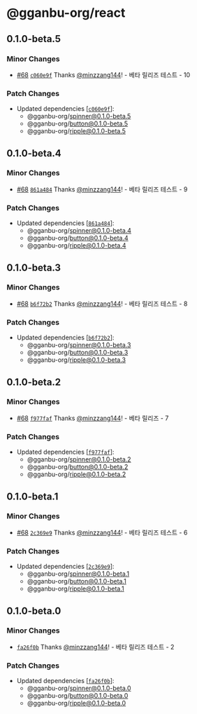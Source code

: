 # @gganbu-org/react

## 0.1.0-beta.5

### Minor Changes

- [#68](https://github.com/gganbu-org/gganbu-ui/pull/68) [`c060e9f`](https://github.com/gganbu-org/gganbu-ui/commit/c060e9f24a8d054d3ae8f519dc665d51faf5c718) Thanks [@minzzang144](https://github.com/minzzang144)! - 베타 릴리즈 테스트 - 10

### Patch Changes

- Updated dependencies [[`c060e9f`](https://github.com/gganbu-org/gganbu-ui/commit/c060e9f24a8d054d3ae8f519dc665d51faf5c718)]:
  - @gganbu-org/spinner@0.1.0-beta.5
  - @gganbu-org/button@0.1.0-beta.5
  - @gganbu-org/ripple@0.1.0-beta.5

## 0.1.0-beta.4

### Minor Changes

- [#68](https://github.com/gganbu-org/gganbu-ui/pull/68) [`861a484`](https://github.com/gganbu-org/gganbu-ui/commit/861a484de3d2ddc99afb8fad5df0aca0e8ea150e) Thanks [@minzzang144](https://github.com/minzzang144)! - 베타 릴리즈 테스트 - 9

### Patch Changes

- Updated dependencies [[`861a484`](https://github.com/gganbu-org/gganbu-ui/commit/861a484de3d2ddc99afb8fad5df0aca0e8ea150e)]:
  - @gganbu-org/spinner@0.1.0-beta.4
  - @gganbu-org/button@0.1.0-beta.4
  - @gganbu-org/ripple@0.1.0-beta.4

## 0.1.0-beta.3

### Minor Changes

- [#68](https://github.com/gganbu-org/gganbu-ui/pull/68) [`b6f72b2`](https://github.com/gganbu-org/gganbu-ui/commit/b6f72b25e7ad5823be5485c69c549bc18bfcc1d2) Thanks [@minzzang144](https://github.com/minzzang144)! - 베타 릴리즈 테스트 - 8

### Patch Changes

- Updated dependencies [[`b6f72b2`](https://github.com/gganbu-org/gganbu-ui/commit/b6f72b25e7ad5823be5485c69c549bc18bfcc1d2)]:
  - @gganbu-org/spinner@0.1.0-beta.3
  - @gganbu-org/button@0.1.0-beta.3
  - @gganbu-org/ripple@0.1.0-beta.3

## 0.1.0-beta.2

### Minor Changes

- [#68](https://github.com/gganbu-org/gganbu-ui/pull/68) [`f977faf`](https://github.com/gganbu-org/gganbu-ui/commit/f977faf20374106f1b3d59a25b19981ce9021e45) Thanks [@minzzang144](https://github.com/minzzang144)! - 베타 릴리즈 - 7

### Patch Changes

- Updated dependencies [[`f977faf`](https://github.com/gganbu-org/gganbu-ui/commit/f977faf20374106f1b3d59a25b19981ce9021e45)]:
  - @gganbu-org/spinner@0.1.0-beta.2
  - @gganbu-org/button@0.1.0-beta.2
  - @gganbu-org/ripple@0.1.0-beta.2

## 0.1.0-beta.1

### Minor Changes

- [#68](https://github.com/gganbu-org/gganbu-ui/pull/68) [`2c369e9`](https://github.com/gganbu-org/gganbu-ui/commit/2c369e90946f4d147ede055df473f0c6f3267e77) Thanks [@minzzang144](https://github.com/minzzang144)! - 베타 릴리즈 테스트 - 6

### Patch Changes

- Updated dependencies [[`2c369e9`](https://github.com/gganbu-org/gganbu-ui/commit/2c369e90946f4d147ede055df473f0c6f3267e77)]:
  - @gganbu-org/spinner@0.1.0-beta.1
  - @gganbu-org/button@0.1.0-beta.1
  - @gganbu-org/ripple@0.1.0-beta.1

## 0.1.0-beta.0

### Minor Changes

- [`fa26f0b`](https://github.com/gganbu-org/gganbu-ui/commit/fa26f0be5ff67593f42703ea214913f3fecc9b07) Thanks [@minzzang144](https://github.com/minzzang144)! - 베타 릴리즈 테스트 - 2

### Patch Changes

- Updated dependencies [[`fa26f0b`](https://github.com/gganbu-org/gganbu-ui/commit/fa26f0be5ff67593f42703ea214913f3fecc9b07)]:
  - @gganbu-org/spinner@0.1.0-beta.0
  - @gganbu-org/button@0.1.0-beta.0
  - @gganbu-org/ripple@0.1.0-beta.0
